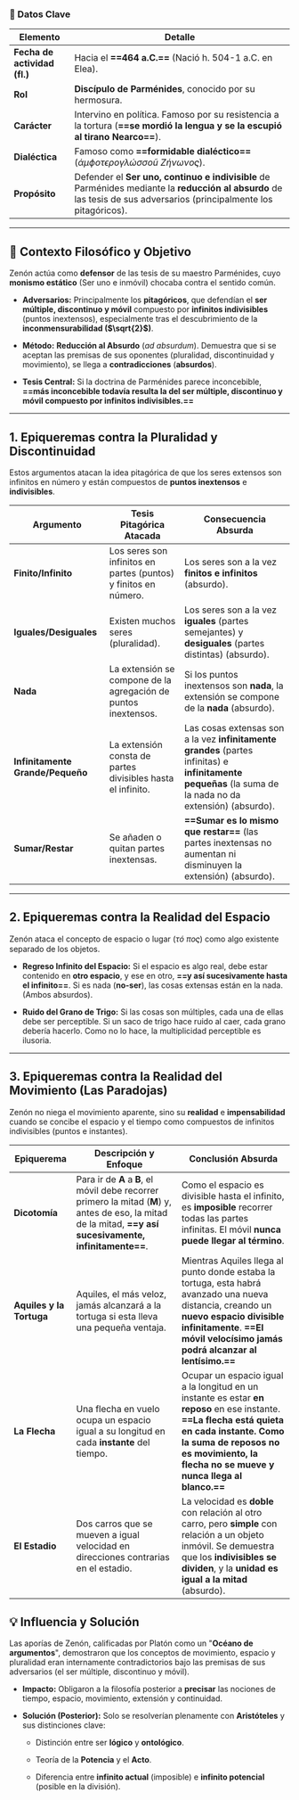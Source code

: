 ### 📅 Datos Clave

|**Elemento**|**Detalle**|
|---|---|
|**Fecha de actividad (fl.)**|Hacia el **==464 a.C.==** (Nació h. 504-1 a.C. en Elea).|
|**Rol**|**Discípulo de Parménides**, conocido por su hermosura.|
|**Carácter**|Intervino en política. Famoso por su resistencia a la tortura (**==se mordió la lengua y se la escupió al tirano Nearco==**).|
|**Dialéctica**|Famoso como **==formidable dialéctico==** ($\acute{\alpha}\mu \phi o \tau \epsilon \rho o \gamma \lambda \acute{\omega} \sigma \sigma o \tilde{u}\ Z \acute{\eta}\nu \omega \nu o \varsigma$).|
|**Propósito**|Defender el **Ser uno, continuo e indivisible** de Parménides mediante la **reducción al absurdo** de las tesis de sus adversarios (principalmente los pitagóricos).|

---

## 🎯 Contexto Filosófico y Objetivo

Zenón actúa como **defensor** de las tesis de su maestro Parménides, cuyo **monismo estático** (Ser uno e inmóvil) chocaba contra el sentido común.

- **Adversarios:** Principalmente los **pitagóricos**, que defendían el **ser múltiple, discontinuo y móvil** compuesto por **infinitos indivisibles** (puntos inextensos), especialmente tras el descubrimiento de la **inconmensurabilidad ($\sqrt{2}$)**.
    
- **Método:** **Reducción al Absurdo** (_ad absurdum_). Demuestra que si se aceptan las premisas de sus oponentes (pluralidad, discontinuidad y movimiento), se llega a **contradicciones** (**absurdos**).
    
- **Tesis Central:** Si la doctrina de Parménides parece inconcebible, **==más inconcebible todavía resulta la del ser múltiple, discontinuo y móvil compuesto por infinitos indivisibles.==**
    

---

## 1. Epiqueremas contra la Pluralidad y Discontinuidad

Estos argumentos atacan la idea pitagórica de que los seres extensos son infinitos en número y están compuestos de **puntos inextensos** e **indivisibles**.

| **Argumento**                    | **Tesis Pitagórica Atacada**                                    | **Consecuencia Absurda**                                                                                                                                  |
| -------------------------------- | --------------------------------------------------------------- | --------------------------------------------------------------------------------------------------------------------------------------------------------- |
| **Finito/Infinito**              | Los seres son infinitos en partes (puntos) y finitos en número. | Los seres son a la vez **finitos e infinitos** (absurdo).                                                                                                 |
| **Iguales/Desiguales**           | Existen muchos seres (pluralidad).                              | Los seres son a la vez **iguales** (partes semejantes) y **desiguales** (partes distintas) (absurdo).                                                     |
| **Nada**                         | La extensión se compone de la agregación de puntos inextensos.  | Si los puntos inextensos son **nada**, la extensión se compone de la **nada** (absurdo).                                                                  |
| **Infinitamente Grande/Pequeño** | La extensión consta de partes divisibles hasta el infinito.     | Las cosas extensas son a la vez **infinitamente grandes** (partes infinitas) e **infinitamente pequeñas** (la suma de la nada no da extensión) (absurdo). |
| **Sumar/Restar**                 | Se añaden o quitan partes inextensas.                           | **==Sumar es lo mismo que restar==** (las partes inextensas no aumentan ni disminuyen la extensión) (absurdo).                                            |

---

## 2. Epiqueremas contra la Realidad del Espacio

Zenón ataca el concepto de espacio o lugar ($\tau \acute{o}\ \pi o \varsigma$) como algo existente separado de los objetos.

- **Regreso Infinito del Espacio:** Si el espacio es algo real, debe estar contenido en **otro espacio**, y ese en otro, **==y así sucesivamente hasta el infinito==**. Si es nada (**no-ser**), las cosas extensas están en la nada. (Ambos absurdos).
    
- **Ruido del Grano de Trigo:** Si las cosas son múltiples, cada una de ellas debe ser perceptible. Si un saco de trigo hace ruido al caer, cada grano debería hacerlo. Como no lo hace, la multiplicidad perceptible es ilusoria.
    

---

## 3. Epiqueremas contra la Realidad del Movimiento (Las Paradojas)

Zenón no niega el movimiento aparente, sino su **realidad** e **impensabilidad** cuando se concibe el espacio y el tiempo como compuestos de infinitos indivisibles (puntos e instantes).

|**Epiquerema**|**Descripción y Enfoque**|**Conclusión Absurda**|
|---|---|---|
|**Dicotomía**|Para ir de **A** a **B**, el móvil debe recorrer primero la mitad (**M**) y, antes de eso, la mitad de la mitad, **==y así sucesivamente, infinitamente==**.|Como el espacio es divisible hasta el infinito, es **imposible** recorrer todas las partes infinitas. El móvil **nunca puede llegar al término**.|
|**Aquiles y la Tortuga**|Aquiles, el más veloz, jamás alcanzará a la tortuga si esta lleva una pequeña ventaja.|Mientras Aquiles llega al punto donde estaba la tortuga, esta habrá avanzado una nueva distancia, creando un **nuevo espacio divisible infinitamente**. **==El móvil velocísimo jamás podrá alcanzar al lentísimo.==**|
|**La Flecha**|Una flecha en vuelo ocupa un espacio igual a su longitud en cada **instante** del tiempo.|Ocupar un espacio igual a la longitud en un instante es estar **en reposo** en ese instante. **==La flecha está quieta en cada instante. Como la suma de reposos no es movimiento, la flecha no se mueve y nunca llega al blanco.==**|
|**El Estadio**|Dos carros que se mueven a igual velocidad en direcciones contrarias en el estadio.|La velocidad es **doble** con relación al otro carro, pero **simple** con relación a un objeto inmóvil. Se demuestra que los **indivisibles se dividen**, y la **unidad es igual a la mitad** (absurdo).|

## 💡 Influencia y Solución

Las aporías de Zenón, calificadas por Platón como un "**Océano de argumentos**", demostraron que los conceptos de movimiento, espacio y pluralidad eran internamente contradictorios bajo las premisas de sus adversarios (el ser múltiple, discontinuo y móvil).

- **Impacto:** Obligaron a la filosofía posterior a **precisar** las nociones de tiempo, espacio, movimiento, extensión y continuidad.
    
- **Solución (Posterior):** Solo se resolverían plenamente con **Aristóteles** y sus distinciones clave:
    
    - Distinción entre ser **lógico** y **ontológico**.
        
    - Teoría de la **Potencia** y el **Acto**.
        
    - Diferencia entre **infinito actual** (imposible) e **infinito potencial** (posible en la división).
        


